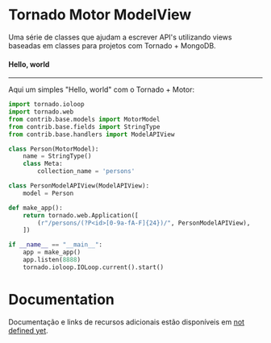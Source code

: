 # Tornado Motor ModelView

Uma série de classes que ajudam a escrever API's utilizando views baseadas em classes  para projetos com Tornado + MongoDB.

#### Hello, world
-------------------------------------------------------

Aqui um simples "Hello, world" com o Tornado + Motor:

```python
import tornado.ioloop
import tornado.web
from contrib.base.models import MotorModel
from contrib.base.fields import StringType
from contrib.base.handlers import ModelAPIView

class Person(MotorModel):
    name = StringType()
    class Meta:
        collection_name = 'persons'

class PersonModelAPIView(ModelAPIView):
    model = Person

def make_app():
    return tornado.web.Application([
        (r"/persons/(?P<id>[0-9a-fA-F]{24})/", PersonModelAPIView),
    ])

if __name__ == "__main__":
    app = make_app()
    app.listen(8888)
    tornado.ioloop.IOLoop.current().start()
```


# Documentation

Documentação e links de recursos adicionais estão disponíveis em [not defined yet]().